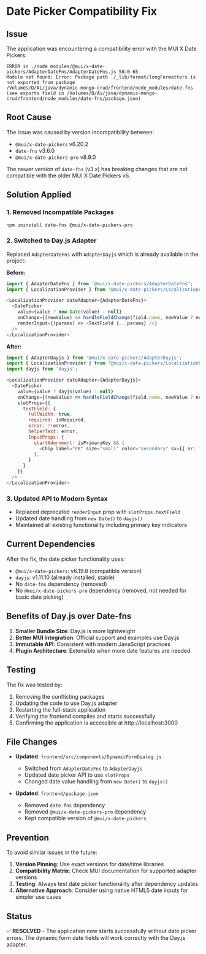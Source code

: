 # Date Picker Compatibility Fix

## Issue
The application was encountering a compatibility error with the MUI X Date Pickers:

```
ERROR in ./node_modules/@mui/x-date-pickers/AdapterDateFns/AdapterDateFns.js 58:0-65
Module not found: Error: Package path ./_lib/format/longFormatters is not exported from package 
/Volumes/D/Ai/java/dynamic-mongo-crud/frontend/node_modules/date-fns 
(see exports field in /Volumes/D/Ai/java/dynamic-mongo-crud/frontend/node_modules/date-fns/package.json)
```

## Root Cause
The issue was caused by version incompatibility between:
- `@mui/x-date-pickers` v6.20.2
- `date-fns` v3.6.0
- `@mui/x-date-pickers-pro` v8.9.0

The newer version of `date-fns` (v3.x) has breaking changes that are not compatible with the older MUI X Date Pickers v6.

## Solution Applied

### 1. Removed Incompatible Packages
```bash
npm uninstall date-fns @mui/x-date-pickers-pro
```

### 2. Switched to Day.js Adapter
Replaced `AdapterDateFns` with `AdapterDayjs` which is already available in the project:

**Before:**
```javascript
import { AdapterDateFns } from '@mui/x-date-pickers/AdapterDateFns';
import { LocalizationProvider } from '@mui/x-date-pickers/LocalizationProvider';

<LocalizationProvider dateAdapter={AdapterDateFns}>
  <DatePicker
    value={value ? new Date(value) : null}
    onChange={(newValue) => handleFieldChange(field.name, newValue ? newValue.toISOString() : null)}
    renderInput={(params) => <TextField {...params} />}
  />
</LocalizationProvider>
```

**After:**
```javascript
import { AdapterDayjs } from '@mui/x-date-pickers/AdapterDayjs';
import { LocalizationProvider } from '@mui/x-date-pickers/LocalizationProvider';
import dayjs from 'dayjs';

<LocalizationProvider dateAdapter={AdapterDayjs}>
  <DatePicker
    value={value ? dayjs(value) : null}
    onChange={(newValue) => handleFieldChange(field.name, newValue ? newValue.toISOString() : null)}
    slotProps={{
      textField: {
        fullWidth: true,
        required: isRequired,
        error: !!error,
        helperText: error,
        InputProps: {
          startAdornment: isPrimaryKey && (
            <Chip label="PK" size="small" color="secondary" sx={{ mr: 1 }} />
          ),
        }
      }
    }}
  />
</LocalizationProvider>
```

### 3. Updated API to Modern Syntax
- Replaced deprecated `renderInput` prop with `slotProps.textField`
- Updated date handling from `new Date()` to `dayjs()`
- Maintained all existing functionality including primary key indicators

## Current Dependencies
After the fix, the date picker functionality uses:
- `@mui/x-date-pickers`: v6.19.8 (compatible version)
- `dayjs`: v1.11.10 (already installed, stable)
- No `date-fns` dependency (removed)
- No `@mui/x-date-pickers-pro` dependency (removed, not needed for basic date picking)

## Benefits of Day.js over Date-fns
1. **Smaller Bundle Size**: Day.js is more lightweight
2. **Better MUI Integration**: Official support and examples use Day.js
3. **Immutable API**: Consistent with modern JavaScript practices
4. **Plugin Architecture**: Extensible when more date features are needed

## Testing
The fix was tested by:
1. Removing the conflicting packages
2. Updating the code to use Day.js adapter
3. Restarting the full-stack application
4. Verifying the frontend compiles and starts successfully
5. Confirming the application is accessible at http://localhost:3000

## File Changes
- **Updated**: `frontend/src/components/DynamicFormDialog.js`
  - Switched from `AdapterDateFns` to `AdapterDayjs`
  - Updated date picker API to use `slotProps`
  - Changed date value handling from `new Date()` to `dayjs()`

- **Updated**: `frontend/package.json`
  - Removed `date-fns` dependency
  - Removed `@mui/x-date-pickers-pro` dependency
  - Kept compatible version of `@mui/x-date-pickers`

## Prevention
To avoid similar issues in the future:
1. **Version Pinning**: Use exact versions for date/time libraries
2. **Compatibility Matrix**: Check MUI documentation for supported adapter versions
3. **Testing**: Always test date picker functionality after dependency updates
4. **Alternative Approach**: Consider using native HTML5 date inputs for simpler use cases

## Status
✅ **RESOLVED** - The application now starts successfully without date picker errors.
The dynamic form date fields will work correctly with the Day.js adapter.
